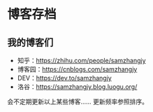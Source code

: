 # 博客存档

## 我的博客们
- 知乎：<https://zhihu.com/people/samzhangjy>
- 博客园：<https://cnblogs.com/samzhangjy>
- DEV：<https://dev.to/samzhangjy>
- 洛谷：<https://samzhangjy.blog.luogu.org/>

会不定期更新以上某些博客…… 更新频率参照排序。